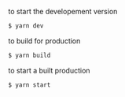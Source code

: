 to start the developement version
```bash
$ yarn dev
```

to build for production 
```bash
$ yarn build
```

to start a built production
```bash
$ yarn start
```
